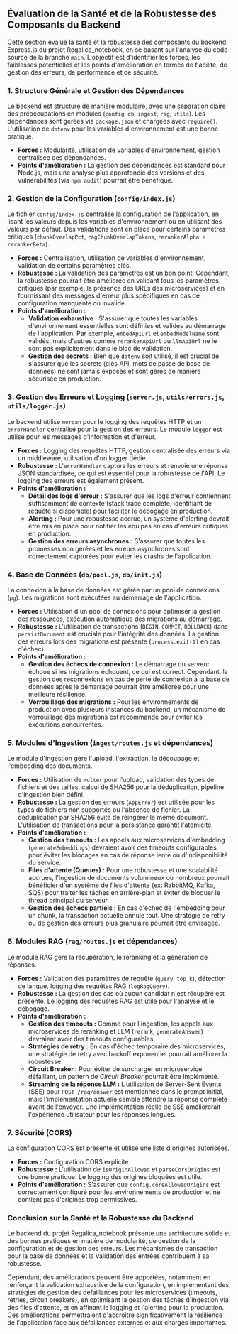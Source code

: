 ## Évaluation de la Santé et de la Robustesse des Composants du Backend

Cette section évalue la santé et la robustesse des composants du backend Express.js du projet Regalica_notebook, en se basant sur l'analyse du code source de la branche `main`. L'objectif est d'identifier les forces, les faiblesses potentielles et les points d'amélioration en termes de fiabilité, de gestion des erreurs, de performance et de sécurité.

### 1. Structure Générale et Gestion des Dépendances

Le backend est structuré de manière modulaire, avec une séparation claire des préoccupations en modules (`config`, `db`, `ingest`, `rag`, `utils`). Les dépendances sont gérées via `package.json` et chargées avec `require()`. L'utilisation de `dotenv` pour les variables d'environnement est une bonne pratique.

*   **Forces :** Modularité, utilisation de variables d'environnement, gestion centralisée des dépendances.
*   **Points d'amélioration :** La gestion des dépendances est standard pour Node.js, mais une analyse plus approfondie des versions et des vulnérabilités (via `npm audit`) pourrait être bénéfique.

### 2. Gestion de la Configuration (`config/index.js`)

Le fichier `config/index.js` centralise la configuration de l'application, en lisant les valeurs depuis les variables d'environnement ou en utilisant des valeurs par défaut. Des validations sont en place pour certains paramètres critiques (`chunkOverlapPct`, `ragChunkOverlapTokens`, `rerankerAlpha + rerankerBeta`).

*   **Forces :** Centralisation, utilisation de variables d'environnement, validation de certains paramètres clés.
*   **Robustesse :** La validation des paramètres est un bon point. Cependant, la robustesse pourrait être améliorée en validant tous les paramètres critiques (par exemple, la présence des URLs des microservices) et en fournissant des messages d'erreur plus spécifiques en cas de configuration manquante ou invalide.
*   **Points d'amélioration :**
    *   **Validation exhaustive :** S'assurer que toutes les variables d'environnement essentielles sont définies et valides au démarrage de l'application. Par exemple, `embedApiUrl` et `embedModelName` sont validés, mais d'autres comme `rerankerApiUrl` ou `llmApiUrl` ne le sont pas explicitement dans le bloc de validation.
    *   **Gestion des secrets :** Bien que `dotenv` soit utilisé, il est crucial de s'assurer que les secrets (clés API, mots de passe de base de données) ne sont jamais exposés et sont gérés de manière sécurisée en production.

### 3. Gestion des Erreurs et Logging (`server.js`, `utils/errors.js`, `utils/logger.js`)

Le backend utilise `morgan` pour le logging des requêtes HTTP et un `errorHandler` centralisé pour la gestion des erreurs. Le module `logger` est utilisé pour les messages d'information et d'erreur.

*   **Forces :** Logging des requêtes HTTP, gestion centralisée des erreurs via un middleware, utilisation d'un logger dédié.
*   **Robustesse :** L'`errorHandler` capture les erreurs et renvoie une réponse JSON standardisée, ce qui est essentiel pour la robustesse de l'API. Le logging des erreurs est également présent.
*   **Points d'amélioration :**
    *   **Détail des logs d'erreur :** S'assurer que les logs d'erreur contiennent suffisamment de contexte (stack trace complète, identifiant de requête si disponible) pour faciliter le débogage en production.
    *   **Alerting :** Pour une robustesse accrue, un système d'alerting devrait être mis en place pour notifier les équipes en cas d'erreurs critiques en production.
    *   **Gestion des erreurs asynchrones :** S'assurer que toutes les promesses non gérées et les erreurs asynchrones sont correctement capturées pour éviter les crashs de l'application.

### 4. Base de Données (`db/pool.js`, `db/init.js`)

La connexion à la base de données est gérée par un pool de connexions (`pg`). Les migrations sont exécutées au démarrage de l'application.

*   **Forces :** Utilisation d'un pool de connexions pour optimiser la gestion des ressources, exécution automatique des migrations au démarrage.
*   **Robustesse :** L'utilisation de transactions (`BEGIN`, `COMMIT`, `ROLLBACK`) dans `persistDocument` est cruciale pour l'intégrité des données. La gestion des erreurs lors des migrations est présente (`process.exit(1)` en cas d'échec).
*   **Points d'amélioration :**
    *   **Gestion des échecs de connexion :** Le démarrage du serveur échoue si les migrations échouent, ce qui est correct. Cependant, la gestion des reconnexions en cas de perte de connexion à la base de données après le démarrage pourrait être améliorée pour une meilleure résilience.
    *   **Verrouillage des migrations :** Pour les environnements de production avec plusieurs instances du backend, un mécanisme de verrouillage des migrations est recommandé pour éviter les exécutions concurrentes.

### 5. Modules d'Ingestion (`ingest/routes.js` et dépendances)

Le module d'ingestion gère l'upload, l'extraction, le découpage et l'embedding des documents.

*   **Forces :** Utilisation de `multer` pour l'upload, validation des types de fichiers et des tailles, calcul de SHA256 pour la déduplication, pipeline d'ingestion bien défini.
*   **Robustesse :** La gestion des erreurs (`AppError`) est utilisée pour les types de fichiers non supportés ou l'absence de fichier. La déduplication par SHA256 évite de réingérer le même document. L'utilisation de transactions pour la persistance garantit l'atomicité.
*   **Points d'amélioration :**
    *   **Gestion des timeouts :** Les appels aux microservices d'embedding (`generateEmbeddings`) devraient avoir des timeouts configurables pour éviter les blocages en cas de réponse lente ou d'indisponibilité du service.
    *   **Files d'attente (Queues) :** Pour une robustesse et une scalabilité accrues, l'ingestion de documents volumineux ou nombreux pourrait bénéficier d'un système de files d'attente (ex: RabbitMQ, Kafka, SQS) pour traiter les tâches en arrière-plan et éviter de bloquer le thread principal du serveur.
    *   **Gestion des échecs partiels :** En cas d'échec de l'embedding pour un chunk, la transaction actuelle annule tout. Une stratégie de retry ou de gestion des erreurs plus granulaire pourrait être envisagée.

### 6. Modules RAG (`rag/routes.js` et dépendances)

Le module RAG gère la récupération, le reranking et la génération de réponses.

*   **Forces :** Validation des paramètres de requête (`query`, `top_k`), détection de langue, logging des requêtes RAG (`logRagQuery`).
*   **Robustesse :** La gestion des cas où aucun candidat n'est récupéré est présente. Le logging des requêtes RAG est utile pour l'analyse et le débogage.
*   **Points d'amélioration :**
    *   **Gestion des timeouts :** Comme pour l'ingestion, les appels aux microservices de reranking et LLM (`rerank`, `generateAnswer`) devraient avoir des timeouts configurables.
    *   **Stratégies de retry :** En cas d'échec temporaire des microservices, une stratégie de retry avec backoff exponentiel pourrait améliorer la robustesse.
    *   **Circuit Breaker :** Pour éviter de surcharger un microservice défaillant, un pattern de *Circuit Breaker* pourrait être implémenté.
    *   **Streaming de la réponse LLM :** L'utilisation de Server-Sent Events (SSE) pour `POST /rag/answer` est mentionnée dans le prompt initial, mais l'implémentation actuelle semble attendre la réponse complète avant de l'envoyer. Une implémentation réelle de SSE améliorerait l'expérience utilisateur pour les réponses longues.

### 7. Sécurité (CORS)

La configuration CORS est présente et utilise une liste d'origines autorisées.

*   **Forces :** Configuration CORS explicite.
*   **Robustesse :** L'utilisation de `isOriginAllowed` et `parseCorsOrigins` est une bonne pratique. Le logging des origines bloquées est utile.
*   **Points d'amélioration :** S'assurer que `config.corsAllowedOrigins` est correctement configuré pour les environnements de production et ne contient pas d'origines trop permissives.

### Conclusion sur la Santé et la Robustesse du Backend

Le backend du projet Regalica_notebook présente une architecture solide et des bonnes pratiques en matière de modularité, de gestion de la configuration et de gestion des erreurs. Les mécanismes de transaction pour la base de données et la validation des entrées contribuent à sa robustesse.

Cependant, des améliorations peuvent être apportées, notamment en renforçant la validation exhaustive de la configuration, en implémentant des stratégies de gestion des défaillances pour les microservices (timeouts, retries, circuit breakers), en optimisant la gestion des tâches d'ingestion via des files d'attente, et en affinant le logging et l'alerting pour la production. Ces améliorations permettraient d'accroître significativement la résilience de l'application face aux défaillances externes et aux charges importantes.
